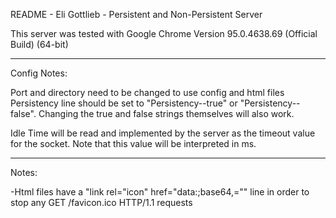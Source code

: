 README - Eli Gottlieb - Persistent and Non-Persistent Server



This server was tested with Google Chrome Version 95.0.4638.69 (Official Build) (64-bit)
****
Config Notes:

Port and directory need to be changed to use config and html files
Persistency line should be set to "Persistency--true" or "Persistency--false". Changing the true and false strings themselves will also work.

Idle Time will be read and implemented by the server as the timeout value for the socket. Note that this value will be interpreted in ms.
****
Notes:

-Html files have a "link rel="icon" href="data:;base64,="" line in order to stop any GET /favicon.ico HTTP/1.1 requests 

